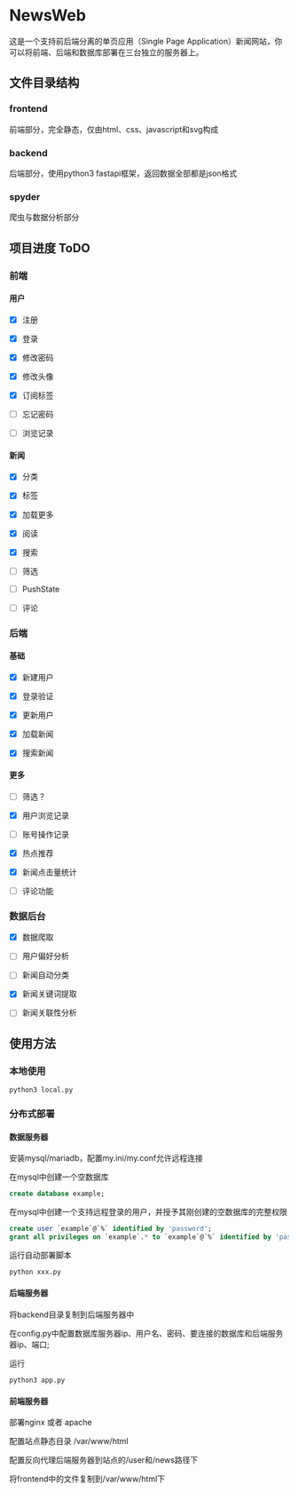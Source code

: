 # NewsWeb

这是一个支持前后端分离的单页应用（Single Page Application）新闻网站，你可以将前端、后端和数据库部署在三台独立的服务器上。

## 文件目录结构

### frontend

前端部分，完全静态，仅由html、css、javascript和svg构成

### backend

后端部分，使用python3 fastapi框架，返回数据全部都是json格式

### spyder

爬虫与数据分析部分

## 项目进度 ToDO

### 前端

#### 用户


- [x] 注册

- [x] 登录

- [x] 修改密码

- [x] 修改头像

- [x] 订阅标签

- [ ] 忘记密码

- [ ] 浏览记录

#### 新闻


- [x] 分类

- [x] 标签

- [x] 加载更多

- [x] 阅读

- [x] 搜索

- [ ] 筛选

- [ ] PushState

- [ ] 评论

### 后端

#### 基础

- [x] 新建用户

- [x] 登录验证

- [x] 更新用户

- [x] 加载新闻

- [x] 搜索新闻

#### 更多

- [ ] 筛选？

- [x] 用户浏览记录

- [ ] 账号操作记录 

- [x] 热点推荐

- [x] 新闻点击量统计

- [ ] 评论功能

### 数据后台


- [x] 数据爬取

- [ ] 用户偏好分析

- [ ] 新闻自动分类

- [x] 新闻关键词提取

- [ ] 新闻关联性分析

## 使用方法

### 本地使用

```shell
python3 local.py
```

### 分布式部署

#### 数据服务器

安装mysql/mariadb，配置my.ini/my.conf允许远程连接

在mysql中创建一个空数据库
```sql
create database example;
```

在mysql中创建一个支持远程登录的用户，并授予其刚创建的空数据库的完整权限
```sql
create user `example`@`%` identified by 'password';
grant all privileges on `example`.* to `example`@`%` identified by 'password';
```

运行自动部署脚本
```python
python xxx.py
```

#### 后端服务器

将backend目录复制到后端服务器中

在config.py中配置数据库服务器ip、用户名、密码、要连接的数据库和后端服务器ip、端口;

运行
```shell
python3 app.py
```

#### 前端服务器

部署nginx 或者 apache

配置站点静态目录 /var/www/html

配置反向代理后端服务器到站点的/user和/news路径下

将frontend中的文件复制到/var/www/html下


